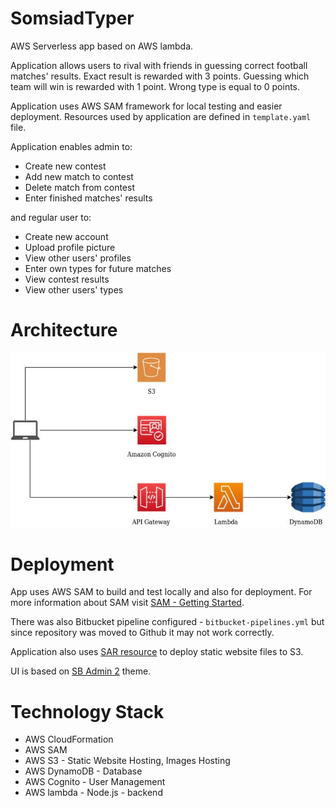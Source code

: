 # SomsiadTyper

AWS Serverless app based on AWS lambda. 

Application allows users to rival with friends in guessing correct football matches' results. Exact result is rewarded with 3 points. Guessing which team will win is rewarded with 1 point. Wrong type is equal to 0 points.

Application uses AWS SAM framework for local testing and easier deployment.
Resources used by application are defined in `template.yaml` file.

Application enables admin to:
- Create new contest
- Add new match to contest
- Delete match from contest
- Enter finished matches' results

and regular user to:
- Create new account
- Upload profile picture
- View other users' profiles
- Enter own types for future matches
- View contest results
- View other users' types

# Architecture

![App architecture](docs/images/AppDiagram.jpg)

# Deployment

App uses AWS SAM to build and test locally and also for deployment. For more information about SAM visit [SAM - Getting Started](https://docs.aws.amazon.com/serverless-application-model/latest/developerguide/serverless-getting-started.html).

There was also Bitbucket pipeline configured - `bitbucket-pipelines.yml` but since repository was moved to Github it may not work correctly.

Application also uses [SAR resource](https://serverlessrepo.aws.amazon.com/applications/arn:aws:serverlessrepo:us-east-1:375983427419:applications~deploy-to-s3) to deploy static website files to S3.

UI is based on [SB Admin 2](https://startbootstrap.com/themes/sb-admin-2/) theme.

# Technology Stack
- AWS CloudFormation
- AWS SAM
- AWS S3 - Static Website Hosting, Images Hosting
- AWS DynamoDB - Database
- AWS Cognito - User Management
- AWS lambda - Node.js - backend
